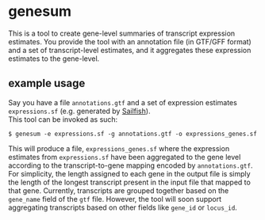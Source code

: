 genesum
=======

This is a tool to create gene-level summaries of transcript expression
estimates.  You provide the tool with an annotation file (in GTF/GFF format)
and a set of transcript-level estimates, and it aggregates these expression
estimates to the gene-level.

example usage
-------------

Say you have a file `annotations.gtf` and a set of expression estimates 
`expressions.sf` (e.g. generated by [Sailfish](https://github.com/kingsfordgroup/sailfish)).  
This tool can be invoked as such:

```
$ genesum -e expressions.sf -g annotations.gtf -o expressions_genes.sf
```

This will produce a file, `expressions_genes.sf` where the expression estimates
from `expressions.sf` have been aggregated to the gene level according to the
transcript-to-gene mapping encoded by `annotations.gtf`.  For simplicity, the
length assigned to each gene in the output file is simply the length of the
longest transcript present in the input file that mapped to that gene.
Currently, transcripts are grouped together based on the `gene_name` field of
the `gtf` file. However, the tool will soon support aggregating transcripts
based on other fields like `gene_id` or `locus_id`.

